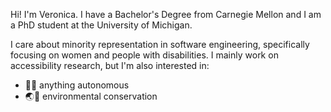 Hi! I'm Veronica. I have a Bachelor's Degree from Carnegie Mellon and I am a PhD student at the University of Michigan.

I care about minority representation in software engineering, specifically focusing on women and people with disabilities. I mainly work on accessibility research, but I'm also interested in:

- 🤖🚗 anything autonomous
- 🌏🍃 environmental conservation

<!--
**VeronicaPim/VeronicaPim** is a ✨ _special_ ✨ repository because its `README.md` (this file) appears on your GitHub profile.

Here are some ideas to get you started:

- 🔭 I’m currently working on ...
- 🌱 I’m currently learning ...
- 👯 I’m looking to collaborate on ...
- 🤔 I’m looking for help with ...
- 💬 Ask me about ...
- 📫 How to reach me: ...
- 😄 Pronouns: ...
- ⚡ Fun fact: ...
-->
